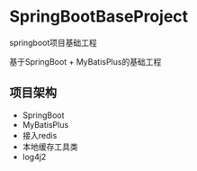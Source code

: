 # SpringBootBaseProject
springboot项目基础工程

基于SpringBoot + MyBatisPlus的基础工程

## 项目架构
- SpringBoot
- MyBatisPlus
- 接入redis
- 本地缓存工具类
- log4j2